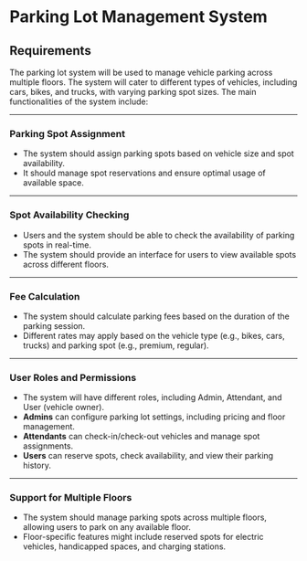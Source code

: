 # Parking Lot Management System

## **Requirements**
The parking lot system will be used to manage vehicle parking across multiple floors. The system will cater to different types of vehicles, including cars, bikes, and trucks, with varying parking spot sizes. The main functionalities of the system include:

---

### **Parking Spot Assignment**
- The system should assign parking spots based on vehicle size and spot availability.
- It should manage spot reservations and ensure optimal usage of available space.

---

### **Spot Availability Checking**
- Users and the system should be able to check the availability of parking spots in real-time.
- The system should provide an interface for users to view available spots across different floors.

---

### **Fee Calculation**
- The system should calculate parking fees based on the duration of the parking session.
- Different rates may apply based on the vehicle type (e.g., bikes, cars, trucks) and parking spot (e.g., premium, regular).

---

### **User Roles and Permissions**
- The system will have different roles, including Admin, Attendant, and User (vehicle owner).
- **Admins** can configure parking lot settings, including pricing and floor management.
- **Attendants** can check-in/check-out vehicles and manage spot assignments.
- **Users** can reserve spots, check availability, and view their parking history.

---

### **Support for Multiple Floors**
- The system should manage parking spots across multiple floors, allowing users to park on any available floor.
- Floor-specific features might include reserved spots for electric vehicles, handicapped spaces, and charging stations.
